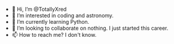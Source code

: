 - 👋 Hi, I’m @TotallyXred
- 👀 I’m interested in coding and astronomy.
- 🌱 I’m currently learning Python.
- 💞️ I’m looking to collaborate on nothing. I just started this career.
- 📫 How to reach me? I don't know.

<!---
TotallyXred/TotallyXred is a ✨ special ✨ repository because its `README.md` (this file) appears on your GitHub profile.
You can click the Preview link to take a look at your changes.
--->
